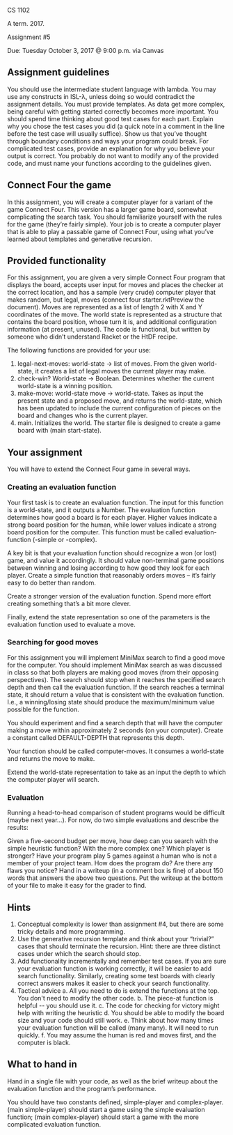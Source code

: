 CS 1102

A term.  2017.

Assignment #5

Due:  Tuesday October 3, 2017 @ 9:00 p.m. via Canvas

## Assignment guidelines
You should use the intermediate student language with lambda. You may use any constructs in ISL-λ, unless doing so would contradict the assignment details.
You must provide templates. As data get more complex, being careful with getting started correctly becomes more important.
You should spend time thinking about good test cases for each part. Explain why you chose the test cases you did (a quick note in a comment in the line before the test case will usually suffice).  Show us that you’ve thought through boundary conditions and ways your program could break.
For complicated test cases, provide an explanation for why you believe your output is correct.
You probably do not want to modify any of the provided code, and must name your functions according to the guidelines given.

## Connect Four the game
In this assignment, you will create a computer player for a variant of the game Connect Four.  This version has a larger game board, somewhat complicating the search task.  You should familiarize yourself with the rules for the game (they’re fairly simple).  Your job is to create a computer player that is able to play a passable game of Connect Four, using what you’ve learned about templates and generative recursion. 

## Provided functionality
For this assignment, you are given a very simple Connect Four program that displays the board, accepts user input for moves and places the checker at the correct location, and has a sample (very crude) computer player that makes random, but legal, moves (connect four starter.rktPreview the document).  Moves are represented as a list of length 2 with X and Y coordinates of the move.   The world state is represented as a structure that contains the board position, whose turn it is, and additional configuration information (at present, unused).  The code is functional, but written by someone who didn’t understand Racket or the HtDF recipe. 

The following functions are provided for your use:

1.	legal-next-moves: world-state -> list of moves.  From the given world-state, it creates a list of legal moves the current player may make.
2.	check-win? World-state -> Boolean.   Determines whether the current world-state is a winning position.
3. make-move: world-state move -> world-state.  Takes as input the present state and a proposed move, and returns the world-state, which has been updated to include the current configuration of pieces on the board and changes who is the current player. 
4. main.  Initializes the world.  The starter file is designed to create a game board with (main start-state).

## Your assignment
You will have to extend the Connect Four game in several ways.

### Creating an evaluation function
Your first task is to create an evaluation function.  The input for this function is a world-state, and it outputs a Number.  The evaluation function determines how good a board is for each player.  Higher values indicate a strong board position for the human, while lower values indicate a strong board position for the computer.   This function must be called evaluation-function (-simple or -complex).

A key bit is that your evaluation function should recognize a won (or lost) game, and value it accordingly.  It should value non-terminal game positions between winning and losing according to how good they look for each player.  Create a simple function that reasonably orders moves – it’s fairly easy to do better than random.

Create a stronger version of the evaluation function.  Spend more effort creating something that’s a bit more clever.

Finally, extend the state representation so one of the parameters is the evaluation function used to evaluate a move.

### Searching for good moves
For this assignment you will implement MiniMax search to find a good move for the computer.  You should implement MiniMax search as was discussed in class so that both players are making good moves (from their opposing perspectives).  The search should stop when it reaches the specified search depth and then call the evaluation function.  If the search reaches a terminal state, it should return a value that is consistent with the evaluation function.  I.e., a winning/losing state should produce the maximum/minimum value possible for the function. 

You should experiment and find a search depth that will have the computer making a move within approximately 2 seconds (on your computer).  Create a constant called DEFAULT-DEPTH that represents this depth. 

Your function should be called computer-moves.  It consumes a world-state and returns the move to make.

Extend the world-state representation to take as an input the depth to which the computer player will search. 

### Evaluation
Running a head-to-head comparison of student programs would be difficult (maybe next year…).  For now, do two simple evaluations and describe the results:

Given a five-second budget per move, how deep can you search with the simple heuristic function? With the more complex one?  Which player is stronger? 
Have your program play 5 games against a human who is not a member of your project team. How does the program do?  Are there any flaws you notice?
Hand in a writeup (in a comment box is fine) of about 150 words that answers the above two questions.  Put the writeup at the bottom of your file to make it easy for the grader to find. 

## Hints
1.	Conceptual complexity is lower than assignment #4, but there are some tricky details and more programming.
2.	Use the generative recursion template and think about your “trivial?” cases that should terminate the recursion. Hint:  there are three distinct cases under which the search should stop. 
3.	Add functionality incrementally and remember test cases. If you are sure your evaluation function is working correctly, it will be easier to add search functionality.  Similarly, creating some test boards with clearly correct answers makes it easier to check your search functionality. 
4.	Tactical advice
	a.	All you need to do is extend the functions at the top.  You don't need to modify the other code.
	b.	The piece-at function is helpful -- you should use it.
	c.	The code for checking for victory might help with writing the heuristic
	d.	You should be able to modify the board size and your code should still work.
	e.	Think about how many times your evaluation function will be called (many many).  It will need to run quickly.
	f.	You may assume the human is red and moves first, and the computer is black.

## What to hand in
Hand in a single file with your code, as well as the brief writeup about the evaluation function and the program’s performance. 

You should have two constants defined, simple-player and complex-player.  (main simple-player) should start a game using the simple evaluation function; (main complex-player) should start a game with the more complicated evaluation function.